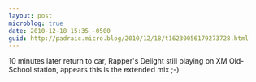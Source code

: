 ```yaml
---
layout: post
microblog: true
date: 2010-12-18 15:35 -0500
guid: http://padraic.micro.blog/2010/12/18/t16230056179273728.html
---
```

10 minutes later return to car, Rapper's Delight still playing on XM Old-School station, appears this is the extended mix ;-)
